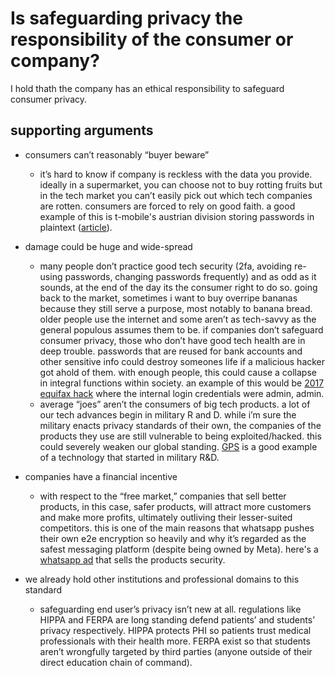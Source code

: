 # Is safeguarding privacy the responsibility of the consumer or company?

I hold thath the company has an ethical responsibility to safeguard consumer privacy.

## supporting arguments

- consumers can’t reasonably “buyer beware”
  - it’s hard to know if company is reckless with the data you provide. ideally in a supermarket, you can choose not to buy rotting fruits but in the tech market you can’t easily pick out which tech companies are rotten. consumers are forced to rely on good faith. a good example of this is t-mobile's austrian division storing passwords in plaintext ([article](https://www.pcmag.com/news/t-mobile-austria-is-ok-with-storing-passwords-partly-in-clear-text)).

- damage could be huge and wide-spread
  - many people don’t practice good tech security (2fa, avoiding re-using passwords, changing passwords frequently) and as odd as it sounds, at the end of the day its the consumer right to do so.  going back to the market, sometimes i want to buy overripe bananas because they still serve a purpose, most notably to banana bread. older people use the internet and some aren’t as tech-savvy as the general populous assumes them to be. if companies don’t safeguard consumer privacy, those who don’t have good tech health are in deep trouble. passwords that are reused for bank accounts and other sensitive info could destroy someones life if a malicious hacker got ahold of them. with enough people, this could cause a collapse in integral functions within society. an example of this would be [2017 equifax hack](https://www.cnbc.com/2017/09/14/equifax-used-admin-for-the-login-and-password-of-a-non-us-database.html) where the internal login credentials were admin, admin.
  - average “joes” aren’t the consumers of big tech products. a lot of our tech advances begin in military R and D. while i’m sure the military enacts privacy standards of their own, the companies of the products they use are still vulnerable to being exploited/hacked. this could severely weaken our global standing. [GPS](https://en.wikipedia.org/wiki/Global_Positioning_System) is a good example of a technology that started in military R&D.
- companies have a financial incentive
  - with respect to the “free market,” companies that sell better products, in this case, safer products, will attract more customers and make more profits, ultimately outliving their lesser-suited competitors. this is one of the main reasons that whatsapp pushes their own e2e encryption so heavily and why it’s regarded as the safest messaging platform (despite being owned by Meta). here's a [whatsapp ad](https://www.youtube.com/watch?v=1gt8izblYcM) that sells the products security.
- we already hold other institutions and professional domains to this standard
  - safeguarding end user’s privacy isn’t new at all. regulations like HIPPA and FERPA are long standing defend patients’ and students’ privacy respectively. HIPPA protects PHI so patients trust medical professionals with their health more. FERPA exist so that students aren’t wrongfully targeted by third parties (anyone outside of their direct education chain of command).
  